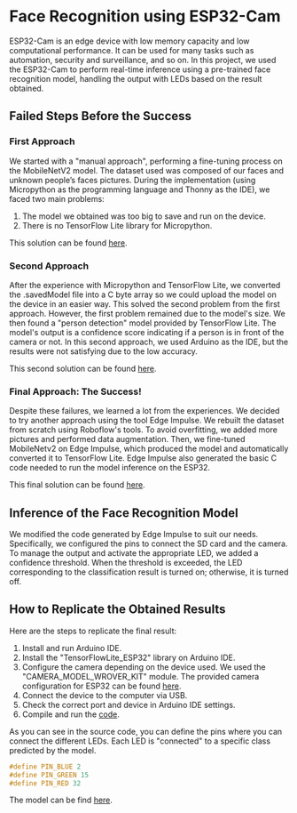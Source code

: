 # Face Recognition using ESP32-Cam

ESP32-Cam is an edge device with low memory capacity and low computational performance. It can be used for many tasks such as automation, security and surveillance, and so on. In this project, we used the ESP32-Cam to perform real-time inference using a pre-trained face recognition model, handling the output with LEDs based on the result obtained.

## Failed Steps Before the Success

### First Approach
We started with a "manual approach", performing a fine-tuning process on the MobileNetV2 model. The dataset used was composed of our faces and unknown people’s faces pictures. During the implementation (using Micropython as the programming language and Thonny as the IDE), we faced two main problems:
1. The model we obtained was too big to save and run on the device.
2. There is no TensorFlow Lite library for Micropython.

This solution can be found [here](./python_customModel).

### Second Approach
After the experience with Micropython and TensorFlow Lite, we converted the .savedModel file into a C byte array so we could upload the model on the device in an easier way. This solved the second problem from the first approach. However, the first problem remained due to the model's size. We then found a "person detection" model provided by TensorFlow Lite. The model's output is a confidence score indicating if a person is in front of the camera or not. In this second approach, we used Arduino as the IDE, but the results were not satisfying due to the low accuracy.

This second solution can be found [here](./tflite_arduino_person_detection).

### Final Approach: The Success!
Despite these failures, we learned a lot from the experiences. We decided to try another approach using the tool Edge Impulse. We rebuilt the dataset from scratch using Roboflow's tools. To avoid overfitting, we added more pictures and performed data augmentation. Then, we fine-tuned MobileNetv2 on Edge Impulse, which produced the model and automatically converted it to TensorFlow Lite. Edge Impulse also generated the basic C code needed to run the model inference on the ESP32.

This final solution can be found [here](./arduino_edge_impulse).

## Inference of the Face Recognition Model
We modified the code generated by Edge Impulse to suit our needs. Specifically, we configured the pins to connect the SD card and the camera. To manage the output and activate the appropriate LED, we added a confidence threshold. When the threshold is exceeded, the LED corresponding to the classification result is turned on; otherwise, it is turned off.

## How to Replicate the Obtained Results
Here are the steps to replicate the final result:

1. Install and run Arduino IDE.
2. Install the "TensorFlowLite_ESP32" library on Arduino IDE.
3. Configure the camera depending on the device used. We used the "CAMERA_MODEL_WROVER_KIT" module. The provided camera configuration for ESP32 can be found [here](https://github.com/espressif/esp32-camera).
4. Connect the device to the computer via USB.
5. Check the correct port and device in Arduino IDE settings.
6. Compile and run the [code](./arduino_edge_impulse/examples/esp32/esp32_camera_2024/esp32_camera_2024.ino).

As you can see in the source code, you can define the pins where you can connect the different LEDs. Each LED is "connected" to a specific class predicted by the model.

```c
#define PIN_BLUE 2
#define PIN_GREEN 15
#define PIN_RED 32
```

The model can be find [here](arduino_edge_impulse/src/tflite-model).
